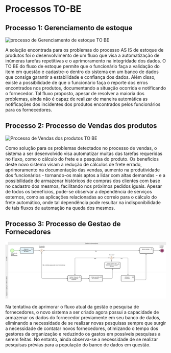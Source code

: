 # Processos TO-BE

## Processo 1: Gerenciamento de estoque

![processo de Gerenciamento de estoque TO BE](Processo%20de%20Gerenciamento%20de%20Estoque%20TO%20BE.png)

A solução encontrada para os problemas do processo AS IS de estoque de produtos foi o desenvolvimento de um fluxo que visa a automatização de inúmeras tarefas repetitivas e o aprimoramento na integridade dos dados. O TO BE do fluxo de estoque permite que o funcionário faça a validação do item em questão e cadastre-o dentro do sistema em um banco de dados que consiga garantir a estabilidade e confiança dos dados. Além disso, existe a possibilidade de que o funcionário faça o reporte dos erros encontrados nos produtos, documentando a situação ocorrida e notificando o fornecedor. Tal fluxo proposto, apesar de resolver a maioria dos problemas, ainda não é capaz de realizar de maneira automática as notificações dos incidentes dos produtos encontrados pelos funcionários para os fornecedores.

## Processo 2: Processo de Vendas dos produtos

![Processo de Vendas dos produtos  TO BE](Processo%20de%20Vendas%20dos%20produtos%20TO%20BE.png)

Como solução para os problemas detectados no processo de vendas, o sistema a ser desenvolvido visa automatizar muitas das tarefas requeridas no fluxo, como o cálculo do frete e a pesquisa do produto. Os benefícios deste novo sistema visam a redução de cálculos de frete errado, aprimoramento na documentação das vendas, aumento na produtividade dos funcionários - tornando-os mais aptos a lidar com altas demandas - e a possibilidade de armazenar históricos de compras dos clientes com base no cadastro dos mesmos, facilitando nos próximos pedidos iguais. Apesar de todos os benefícios, pode-se observar a dependência de serviços externos, como as aplicações relacionadas ao correio para o cálculo do frete automático, onde tal dependência pode resultar na indisponibilidade de tais fluxos de automação na queda dos mesmos.

## Processo 3: Processo de Gestao de Fornecedores

![Processo de Gestao de Fornecedores TO BE](Processo%20de%20Gestao%20de%20Fornecedores%20TO%20BE.png)

Na tentativa de aprimorar o fluxo atual da gestão e pesquisa de fornecedores, o novo sistema a ser criado agora possui a capacidade de armazenar os dados do fornecedor previamente em seu banco de dados, eliminando a necessidade de se realizar novas pesquisas sempre que surgir a necessidade de contatar novos fornecedores, otimizando o tempo dos gestores da organização e reduzindo os gastos em possíveis pesquisas a serem feitas. No entanto, ainda observa-se a necessidade de se realizar pesquisas prévias para a população do banco de dados em questão.
